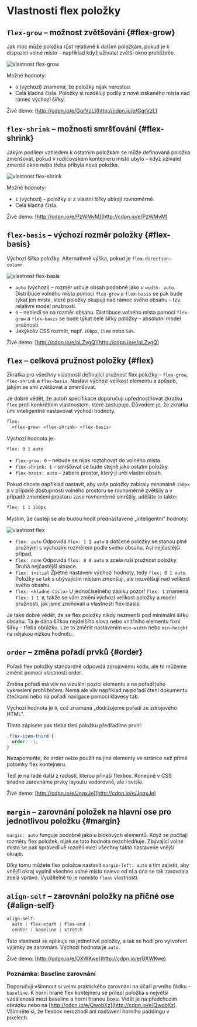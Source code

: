 #   Vlastnosti flex položky

##   `flex-grow` – možnost zvětšování {#flex-grow}

Jak moc může položka růst relativně k dalším položkám, pokud je k dispozici volné místo –  například když uživatel zvětší okno prohlížeče. 

![vlastnost flex-grow](../dist/images/original/flexbox-flex-grow.jpg)

Možné hodnoty:

- `0` (výchozí) znamená, že položky nijak nerostou.
- Celá kladná čísla. Položky si rozdělují podíly z nově získaného místa nad rámec výchozí šířky. 

Živé demo: [http://cdpn.io/e/GqrVzL](http://cdpn.io/e/GqrVzL)


##   `flex-shrink` – možnosti smršťování  {#flex-shrink}

Jakým podílem vzhledem k ostatním položkám se může definovaná položka zmenšovat, pokud v rodičovském kontejneru místo ubylo –  když uživatel zmenšil okno nebo třeba přibyla nová položka. 

![vlastnost flex-shrink](../dist/images/original/flexbox-flex-shrink.jpg)

Možné hodnoty: 

- `1` (výchozí) – položky si z vlastní šířky ubírají rovnoměrně.
- Celá kladná čísla.

Živé demo: [http://cdpn.io/e/PzWMvM](http://cdpn.io/e/PzWMvM)

##   `flex-basis` – výchozí rozměr položky  {#flex-basis}

Výchozí šířka položky. Alternativně výška, pokud je `flex-direction: column`.

![vlastnost flex-basis](../dist/images/original/flexbox-flex-basis.jpg)

* `auto` (výchozí) – rozměr určuje obsah podobně jako u `width: auto`. Distribuce volného místa pomocí `flex-grow` a `flex-basis` se pak bude týkat jen místa, které položky okupují nad rámec svého obsahu – tzv. relativní model pružnosti.
* `0` – nehledí se na rozměr obsahu. Distribuce volného místa pomocí `flex-grow` a `flex-basis` se bude týkat celé šířky položky – absolutní model pružnosti.
* Jakýkoliv CSS rozměr, např. `100px`, `15em` nebo `50%`.

Živé demo: [http://cdpn.io/e/oLZvgQ](http://cdpn.io/e/oLZvgQ)

##   `flex` – celková pružnost položky  {#flex}

Zkratka pro všechny vlastnosti definující pružnost flex položky –  `flex-grow`, `flex-shrink` a `flex-basis`. Nastaví výchozí velikost elementu a způsob, jakým se smí zvětšovat a zmenšovat.

Je dobré vědět, že autoři specifikace doporučují upřednostňovat zkratku `flex` proti konkrétním vlastnostem, které zastupuje. Důvodem je, že zkratka umí inteligentně nastavovat výchozí hodnoty.

```css
flex: 
  <flex-grow> <flex-shrink> <flex-basis>
```

Výchozí hodnota je:

```css
flex: 0 1 auto
```

* `flex-grow: 0` – nebude se nijak roztahovat do volného místa.
* `flex-shrink: 1` – smršťovat se bude stejně jako ostatní položky.
* `flex-basis: auto` – zabere prostor, který jí určí vlastní obsah.

Pokud chcete například nastavit, aby vaše položky zabíraly minimálně `150px` a v případě dostupnosti volného prostoru se rovnoměrně zvětšily a v případě zmenšení prostoru zase rovnoměrně smrštily, uděláte to takto:

```css
flex: 1 1 150px
```

Myslím, že častěji se ale budou hodit přednastavené „inteligentní“ hodnoty:

![vlastnost flex](../dist/images/original/flexbox-reference-flex.jpg)

* `flex: auto`
Odpovídá `flex: 1 1 auto` a dotčené položky se stanou plně pružnými s výchozím rozměrem podle svého obsahu. Asi nejčastější případ.
* `flex: none`
Odpovídá `flex: 0 0 auto` a zcela ruší pružnost položky. Druhá nejčastější situace.
* `flex: initial`
Zpětné nastavení výchozí hodnoty, tedy `flex: 0 1 auto`. Položky se tak s ubývajícím místem zmenšují, ale nezvětšují nad velikost svého obsahu.
* `flex: <kladné-číslo>`
U jednočíselného zápisu pozor! `flex: 1` znamená `flex: 1 1 0`, takže se vám změní výchozí velikost položky a model pružnosti, jak jsme zmiňovali u vlastnosti flex-basis.

Je také dobré vědět, že se flex položky nikdy nezmenší pod minimální šířku obsahu. Ta je dána šířkou nejdelšího slova nebo vnitřního elementu fixní šířky – třeba obrázku. Lze to změnit nastavením `min-width` nebo `min-height` na nějakou nízkou hodnotu.

##   `order` – změna pořadí prvků  {#order}

Pořadí flex položky standardně odpovídá zdrojovému kódu, ale to můžeme změnit pomocí vlastnosti order.

Změna pořadí má vliv na vizuální pozici elementu a na pořadí jeho vykreslení prohlížečem. Nemá ale vliv například na pořadí čtení dokumentu čtečkami nebo na pořadí navigace pomocí klávesy tab.

Výchozí hodnota je `0`, což znamená „dodržujeme pořadí ze zdrojového HTML“.

Tímto zápisem pak třeba třetí položku předřadíme první:

```css
.flex-item-third {
  order: -1;
}
```

Nezapomeňte, že order nelze použít na jiné elementy ve stránce než přímé potomky flex kontejneru.

Teď je na řadě další z radostí, kterou přináší flexbox. Konečně v CSS snadno zarovnáme prvky layoutu vodorovně, ale i svisle.

Živé demo: [http://cdpn.io/e/JoqxJe](http://cdpn.io/e/JoqxJe)

##   `margin` – zarovnání položek na hlavní ose pro jednotlivou položku  {#margin}

`margin: auto` funguje podobně jako u blokových elementů. Když se počítají rozměry flex položek, nijak se tato hodnota nezohledňuje. Zbývající volné místo se pak spravedlivě rozdělí mezi všechny takto nastavené vnější okraje.

Díky tomu můžete flex položce nastavit `margin-left: auto` a tím zajistit, aby vnější okraj vyplnil všechno volné místo nalevo od ní a ona se tak zarovnala zcela vpravo. Využitelné to je namísto `float` vlastností.

##   `align-self` – zarovnání položky na příčné ose  {#align-self}

```css
align-self: 
  auto | flex-start | flex-end | 
  center | baseline | stretch
```

Tato vlastnost se aplikuje na jednotlivé položky, a tak se hodí pro vytvoření výjimky ze zarovnání. Výchozí hodnota je `auto`.

Živé demo: [http://cdpn.io/e/OXWKwe](http://cdpn.io/e/OXWKwe)

###   Poznámka: Baseline zarovnání

Doporučuji všimnout si velmi praktického zarovnání na účaří prvního řádku – `baseline`. K horní hraně flex kontejneru se přilepí položka s největší vzdáleností mezi baseline a horní hranou boxu. Vidět je na předchozím obrázku nebo na [http://cdpn.io/e/QwobXz](http://cdpn.io/e/QwobXz). Všimněte si, že flexbox nerozhodí ani nastavení horního paddingu v pixelech.

